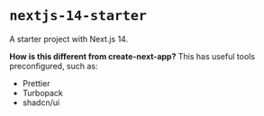 # `nextjs-14-starter`

A starter project with Next.js 14.

**How is this different from create-next-app?**
This has useful tools preconfigured, such as:

- Prettier
- Turbopack
- shadcn/ui
